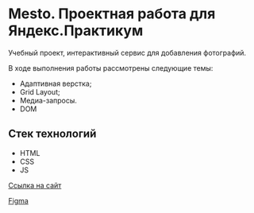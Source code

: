 # Mesto. Проектная работа для Яндекс.Практикум

Учебный проект, интерактивный сервис для добавления фотографий.

В ходе выполнения работы рассмотрены следующие темы:

* Адаптивная верстка;
* Grid Layout;
* Медиа-запросы.
* DOM

## Стек технологий

* HTML
* CSS
* JS

[Ссылка на сайт](https://frontend-developer-ya-practicum.github.io/mesto/)

[Figma](https://www.figma.com/file/2cn9N9jSkmxD84oJik7xL7/JavaScript.-Sprint-4?node-id=0%3A11)

